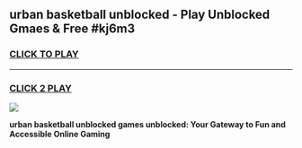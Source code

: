 
## urban basketball unblocked - Play Unblocked Gmaes & Free #kj6m3
<h3>
<a href="https://news.freeplayer.one?title=urban_basketball_unblocked&ref=24F">CLICK TO PLAY</a></h3>
<hr>

<h3>
<a href="https://news.freeplayer.one?title=urban_basketball_unblocked&ref=24F">CLICK 2 PLAY</a>
  
</h3>

<a href="https://news.freeplayer.one?title=urban_basketball_unblocked&ref=24F/"><img src="https://clearcache.store/games.png"></a>


**urban basketball unblocked games unblocked: Your Gateway to Fun and Accessible Online Gaming**
